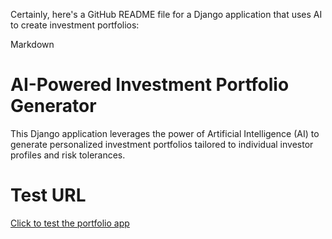 Certainly, here's a GitHub README file for a Django application that uses AI to create investment portfolios:

Markdown

# AI-Powered Investment Portfolio Generator

This Django application leverages the power of Artificial Intelligence (AI) to generate personalized investment portfolios tailored to individual investor profiles and risk tolerances. 

# Test URL

[Click to test the portfolio app](http://portfoliohelper-hnbec4ewh9dnanbg.canadaeast-01.azurewebsites.net/)
